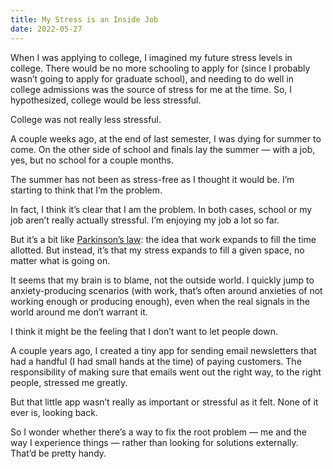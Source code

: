 ```yaml
---
title: My Stress is an Inside Job
date: 2022-05-27
---
```


When I was applying to college, I imagined my future stress levels in college. There would be no more schooling to apply for (since I probably wasn’t going to apply for graduate school), and needing to do well in college admissions was the source of stress for me at the time. So, I hypothesized, college would be less stressful.

College was not really less stressful.

A couple weeks ago, at the end of last semester, I was dying for summer to come. On the other side of school and finals lay the summer — with a job, yes, but no school for a couple months.

The summer has not been as stress-free as I thought it would be. I’m starting to think that I’m the problem.

In fact, I think it’s clear that I am the problem. In both cases, school or my job aren’t really actually stressful. I’m enjoying my job a lot so far.

But it’s a bit like [Parkinson’s law](https://en.wikipedia.org/wiki/Parkinson%27s_law): the idea that work expands to fill the time allotted. But instead, it’s that my stress expands to fill a given space, no matter what is going on.

It seems that my brain is to blame, not the outside world. I quickly jump to anxiety-producing scenarios (with work, that’s often around anxieties of not working enough or producing enough), even when the real signals in the world around me don’t warrant it.

I think it might be the feeling that I don’t want to let people down.

A couple years ago, I created a tiny app for sending email newsletters that had a handful (I had small hands at the time) of paying customers. The responsibility of making sure that emails went out the right way, to the right people, stressed me greatly.

But that little app wasn’t really as important or stressful as it felt. None of it ever is, looking back.

So I wonder whether there’s a way to fix the root problem — me and the way I experience things — rather than looking for solutions externally. That’d be pretty handy.
